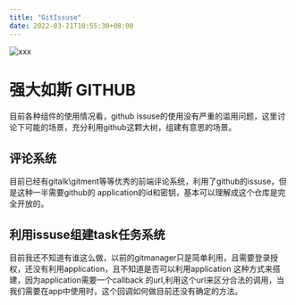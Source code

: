 ```yaml
---
title: "GitIssuse"
date: 2022-03-21T10:55:30+08:00
---
```

![xxx](https://img95.699pic.com/photo/40161/2308.jpg_wh300.jpg)
# 强大如斯 GITHUB
目前各种组件的使用情况看，github issuse的使用没有严重的滥用问题，这里讨论下可能的场景，充分利用github这颗大树，组建有意思的场景。

## 评论系统
目前已经有gitalk\gitment等等优秀的前端评论系统，利用了github的issuse，但是这种一半需要github的 application的id和密钥，基本可以理解成这个仓库是完全开放的。

## 利用issuse组建task任务系统
目前我还不知道有谁这么做，以前的gitmanager只是简单利用，且需要登录授权，还没有利用application，且不知道是否可以利用application 这种方式来搭建，因为application需要一个callback 的url,利用这个url来区分合法的调用，当我们需要在app中使用时，这个回调如何做目前还没有确定的方法。


